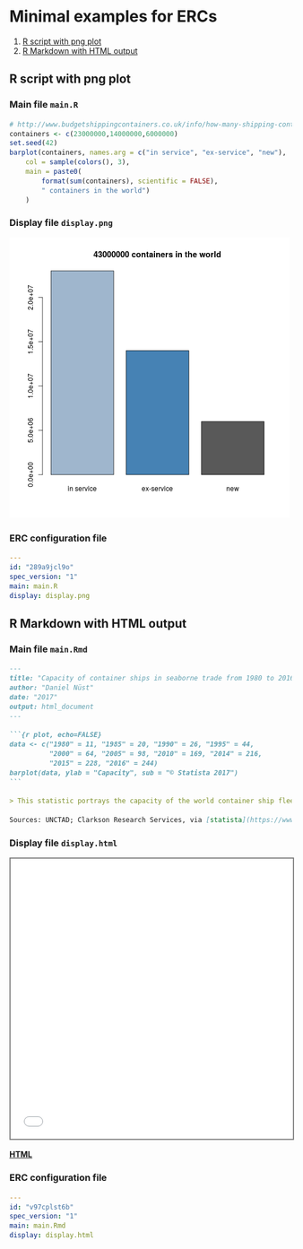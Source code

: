 # Minimal examples for ERCs

1. [R script with png plot](#r-script-with-png-plot)
1. [R Markdown with HTML output](#r-markdown-with-html-output)

## R script with png plot

### Main file `main.R`

```R
# http://www.budgetshippingcontainers.co.uk/info/how-many-shipping-containers-are-there-in-the-world/
containers <- c(23000000,14000000,6000000)
set.seed(42)
barplot(containers, names.arg = c("in service", "ex-service", "new"),
    col = sample(colors(), 3),
    main = paste0(
        format(sum(containers), scientific = FALSE),
        " containers in the world")
    )
```

### Display file `display.png`

![Minimal ERC example display.png](/img/minimal/display.png)

### ERC configuration file

```yml
---
id: "289a9jcl9o"
spec_version: "1"
main: main.R
display: display.png
```


## R Markdown with HTML output

### Main file `main.Rmd`

````markdown
---
title: "Capacity of container ships in seaborne trade from 1980 to 2016 (in million dwt)*"
author: "Daniel Nüst"
date: "2017"
output: html_document
---

```{r plot, echo=FALSE}
data <- c("1980" = 11, "1985" = 20, "1990" = 26, "1995" = 44,
          "2000" = 64, "2005" = 98, "2010" = 169, "2014" = 216,
          "2015" = 228, "2016" = 244)
barplot(data, ylab = "Capacity", sub = "© Statista 2017")
```

> This statistic portrays the capacity of the world container ship fleet from 1980 through 2016. In 2016, the world merchant container ship fleet had a capacity of around 244 million metric tons deadweight. As of January 2016, there were 5,239 container ships in the world's merchant fleet ([source](https://www.statista.com/statistics/264024/number-of-merchant-ships-worldwide-by-type/)).

Sources: UNCTAD; Clarkson Research Services, via [statista](https://www.statista.com/statistics/267603/capacity-of-container-ships-in-the-global-seaborne-trade/).
````

### Display file `display.html`

<iframe src="/img/minimal/seaborne-trade.html" width="100%" height="500" style="border: 2px solid grey;"></iframe>

**[HTML](/img/minimal/seaborne-trade.html)**

### ERC configuration file

```yml
---
id: "v97cplst6b"
spec_version: "1"
main: main.Rmd
display: display.html
```